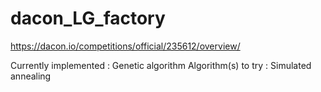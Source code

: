 # dacon_LG_factory

https://dacon.io/competitions/official/235612/overview/

Currently implemented : Genetic algorithm
Algorithm(s) to try : Simulated annealing
